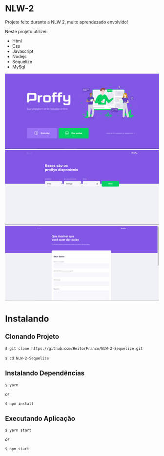 # NLW-2

Projeto feito durante a NLW 2, muito aprendezado envolvido!

Neste projeto utilizei:

- Html
- Css
- Javascript
- Nodejs
- Sequelize
- MySql

<img src="https://github.com/HeitorFranco/NLW-2-Sequelize/blob/master/github/Screenshot-1.PNG"/>
<img src="https://github.com/HeitorFranco/NLW-2-Sequelize/blob/master/github/Screenshot-2.PNG"/>
<img src="https://github.com/HeitorFranco/NLW-2-Sequelize/blob/master/github/Screenshot-3.PNG"/>

# Instalando

## Clonando Projeto

```
$ git clone https://github.com/HeitorFranco/NLW-2-Sequelize.git

$ cd NLW-2-Sequelize
```

## Instalando Dependências

```
$ yarn
```

_or_

```
$ npm install
```

## Executando Aplicação

```
$ yarn start
```

_or_

```
$ npm start
```
